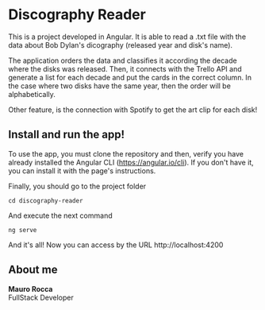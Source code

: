 # Discography Reader

This is a project developed in Angular. It is able to read a .txt file with the data about Bob Dylan's dicography (released year and disk's name).

The application orders the data and classifies it according the decade where the disks was released. Then, it connects with the Trello API and generate a list for each decade and put the cards in the correct column. In the case where two disks have the same year, then the order will be alphabetically.

Other feature, is the connection with Spotify to get the art clip for each disk!

## Install and run the app!

To use the app, you must clone the repository and then, verify you have already installed the Angular CLI (https://angular.io/cli). If you don't have it, you can install it with the page's instructions.

Finally, you should go to the project folder

```
cd discography-reader
```

And execute the next command

```
ng serve
```

And it's all! Now you can access by the URL http://localhost:4200

## About me

**Mauro Rocca**
<br>
FullStack Developer
